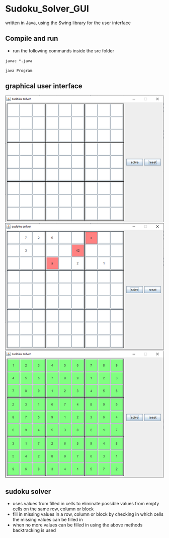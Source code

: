 # Sudoku_Solver_GUI

written in Java, using the Swing library for the user interface

## Compile and run
- run the following commands inside the src folder

``
javac *.java
``

``
java Program
``

## graphical user interface

![solver gui](images/solver_gui.png)
![solver gui - invalid input](images/solver_gui_invalid_input.png)
![solver gui - solved sudoku](images/solver_gui_solved.png)

## sudoku solver

- uses values from filled in cells to eliminate possible values from empty cells on the same row, column or block
- fill in missing values in a row, column or block by checking in which cells the missing values can be filled in
- when no more values can be filled in using the above methods backtracking is used
